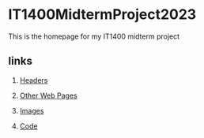 # IT1400MidtermProject2023
This is the homepage for my IT1400 midterm project

## links
1. [Headers](https://github.com/parth122p/IT1400MidtermProject2023/blob/e2684f14e360ee410c3f50a41d4cff29780ac705/Headers/)

2. [Other Web Pages](https://github.com/parth122p/IT1400MidtermProject2023/blob/1312d7a5fc797c02d94db5c5e1b053932dea4c50/Links%20to%20other%20web%20pages)

3. [Images](https://github.com/parth122p/IT1400MidtermProject2023/blob/bd557b3c941f67f378a696843ab6650d19109b86/Images)

4. [Code]()

